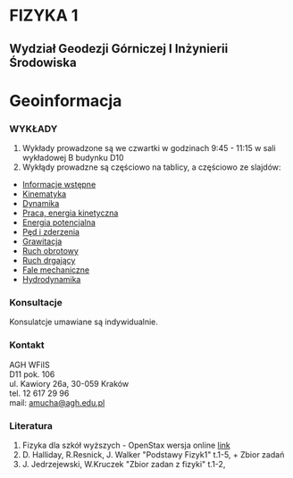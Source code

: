 # FIZYKA 1
## Wydział Geodezji Górniczej I Inżynierii Środowiska
# Geoinformacja


### WYKŁADY

1. Wykłady prowadzone są we czwartki w godzinach 9:45 - 11:15 w sali wykładowej B budynku D10  
2. Wykłądy prowadzne są częściowo na tablicy, a częściowo ze slajdów: 
- [Informacje wstępne](GIN_Wstep_1.pdf)
- [Kinematyka](GIN_1_Kinematyka.pdf)
- [Dynamika](GIN_2_Dynamika.pdf)
- [Praca, energia kinetyczna](GIN_3_PracaEnergiaKinetyczna.pdf)
- [Energia potencjalna](GIN_4_EnergiaPotencjalna.pdf)
- [Pęd i zderzenia](GIN_5_PedZderzenia.pdf)
- [Grawitacja](GIN_6_Grawitacja.pdf) 
- [Ruch obrotowy](GIN_7_RuchObrotowy.pdf) 
- [Ruch drgający](GIN_8_Drgania.pdf) 
- [Fale mechaniczne](GIN_9_Fale.pdf) 
- [Hydrodynamika](GIN_10_Hydrodynamika.pdf) 


### Konsultacje 
Konsulatcje umawiane są indywidualnie.

### Kontakt
AGH WFiIS <br>
D11 pok. 106 <br>
ul. Kawiory 26a, 30-059 Kraków <br>
tel. 12 617 29 96 <br>
mail: amucha@agh.edu.pl

### Literatura
1. Fizyka dla szkół wyższych - OpenStax wersja online [link](https://openstax.pl/podreczniki)
2. D. Halliday, R.Resnick, J. Walker "Podstawy Fizyk1" t.1-5, + Zbior zadań
3. J. Jedrzejewski, W.Kruczek "Zbior zadan z fizyki" t.1-2,




